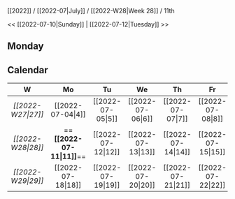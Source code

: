 [[2022]] / [[2022-07|July]] / [[2022-W28|Week 28]] / 11th

<<  [[2022-07-10|Sunday]]   |  [[2022-07-12|Tuesday]]  >>︎

## Monday

## Calendar
| W  | Mo | Tu | We | Th | Fr | Sa | Su |
|:--:|:--:|:--:|:--:|:--:|:--:|:--:|:--:|
| *[[2022-W27\|27]]* | [[2022-07-04\|4]]  | [[2022-07-05\|5]]  | [[2022-07-06\|6]]  | [[2022-07-07\|7]]  | [[2022-07-08\|8]]  | [[2022-07-09\|9]]  | [[2022-07-10\|10]] |
| *[[2022-W28\|28]]* | ==**[[2022-07-11\|11]]**== | [[2022-07-12\|12]] | [[2022-07-13\|13]] | [[2022-07-14\|14]] | [[2022-07-15\|15]] | [[2022-07-16\|16]] | [[2022-07-17\|17]] |
| *[[2022-W29\|29]]* | [[2022-07-18\|18]] | [[2022-07-19\|19]] | [[2022-07-20\|20]] | [[2022-07-21\|21]] | [[2022-07-22\|22]] | [[2022-07-23\|23]] | [[2022-07-24\|24]] |
